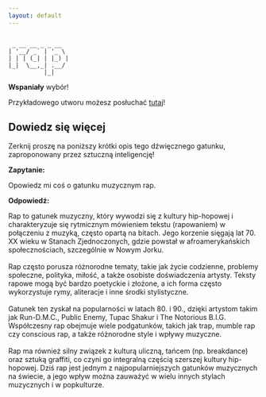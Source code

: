 ```yaml
---
layout: default
---
```


```
                 
 _ __ __ _ _ __  
| '__/ _` | '_ \ 
| | | (_| | |_) |
|_|  \__,_| .__/ 
          |_|    
```
**Wspaniały** wybór!

Przykładowego utworu możesz posłuchać [tutaj](https://p.scdn.co/mp3-preview/6a8b8a604866070283a65bc021cb51330555e9c7)!
## Dowiedz się więcej
Zerknij proszę na poniższy krótki opis tego dźwięcznego gatunku, zaproponowany przez sztuczną inteligencję!



**Zapytanie:**

Opowiedz mi coś o gatunku muzycznym rap.

**Odpowiedź:**

Rap to gatunek muzyczny, który wywodzi się z kultury hip-hopowej i charakteryzuje się rytmicznym mówieniem tekstu (rapowaniem) w połączeniu z muzyką, często opartą na bitach. Jego korzenie sięgają lat 70. XX wieku w Stanach Zjednoczonych, gdzie powstał w afroamerykańskich społecznościach, szczególnie w Nowym Jorku.<br><br>Rap często porusza różnorodne tematy, takie jak życie codzienne, problemy społeczne, polityka, miłość, a także osobiste doświadczenia artysty. Teksty rapowe mogą być bardzo poetyckie i złożone, a ich forma często wykorzystuje rymy, aliteracje i inne środki stylistyczne.<br><br>Gatunek ten zyskał na popularności w latach 80. i 90., dzięki artystom takim jak Run-D.M.C., Public Enemy, Tupac Shakur i The Notorious B.I.G. Współczesny rap obejmuje wiele podgatunków, takich jak trap, mumble rap czy conscious rap, a także różnorodne style i wpływy muzyczne.<br><br>Rap ma również silny związek z kulturą uliczną, tańcem (np. breakdance) oraz sztuką graffiti, co czyni go integralną częścią szerszej kultury hip-hopowej. Dziś rap jest jednym z najpopularniejszych gatunków muzycznych na świecie, a jego wpływ można zauważyć w wielu innych stylach muzycznych i w popkulturze.